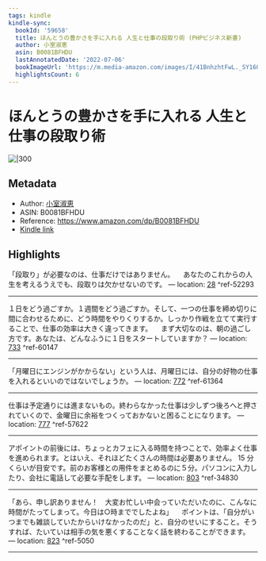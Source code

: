 ```yaml
---
tags: kindle
kindle-sync:
  bookId: '59658'
  title: ほんとうの豊かさを手に入れる 人生と仕事の段取り術 (PHPビジネス新書)
  author: 小室淑恵
  asin: B0081BFHDU
  lastAnnotatedDate: '2022-07-06'
  bookImageUrl: 'https://m.media-amazon.com/images/I/41BnhzhtFwL._SY160.jpg'
  highlightsCount: 6
---
```


# ほんとうの豊かさを手に入れる 人生と仕事の段取り術
![|300](https://m.media-amazon.com/images/I/41BnhzhtFwL.jpg)
## Metadata
* Author: [小室淑恵](https://www.amazon.comundefined)
* ASIN: B0081BFHDU
* Reference: https://www.amazon.com/dp/B0081BFHDU
* [Kindle link](kindle://book?action=open&asin=B0081BFHDU)

## Highlights
「段取り」が必要なのは、仕事だけではありません。 　あなたのこれからの人生を考えるうえでも、段取りは欠かせないのです。 — location: [28](kindle://book?action=open&asin=B0081BFHDU&location=28) ^ref-52293

---
１日をどう過ごすか。１週間をどう過ごすか。そして、一つの仕事を締め切りに間に合わせるために、どう時間をやりくりするか。しっかり作戦を立てて実行することで、仕事の効率は大きく違ってきます。 　まず大切なのは、朝の過ごし方です。あなたは、どんなふうに１日をスタートしていますか？ — location: [733](kindle://book?action=open&asin=B0081BFHDU&location=733) ^ref-60147

---
「月曜日にエンジンがかからない」という人は、月曜日には、自分の好物の仕事を入れるといいのではないでしょうか。 — location: [772](kindle://book?action=open&asin=B0081BFHDU&location=772) ^ref-61364

---
仕事は予定通りには進まないもの。終わらなかった仕事は少しずつ後ろへと押されていくので、金曜日に余裕をつくっておかないと困ることになります。 — location: [777](kindle://book?action=open&asin=B0081BFHDU&location=777) ^ref-57622

---
アポイントの前後には、ちょっとカフェに入る時間を持つことで、効率よく仕事を進められます。とはいえ、それほどたくさんの時間は必要ありません。 15 分くらいが目安です。前のお客様との用件をまとめるのに５分。パソコンに入力したり、会社に電話して必要な手配をします。 — location: [803](kindle://book?action=open&asin=B0081BFHDU&location=803) ^ref-34830

---
「あら、申し訳ありません！　大変お忙しい中会っていただいたのに、こんなに時間がたってしまって。今日は○時まででしたよね」 　ポイントは、「自分がいつまでも雑談していたからいけなかったのだ」と、自分のせいにすること。そうすれば、たいていは相手の気を悪くすることなく話を終わることができます。 — location: [823](kindle://book?action=open&asin=B0081BFHDU&location=823) ^ref-5050

---
